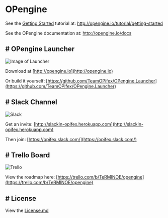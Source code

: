 # OPengine
See the [Getting Started](http://opengine.io/tutorial/getting-started) tutorial at: http://opengine.io/tutorial/getting-started

See the OPengine documentation at: http://opengine.io/docs

## # OPengine Launcher
![Image of Launcher](https://i.imgur.com/h6wflMI.gif)

Download at [http://opengine.io](http://opengine.io)

Or build it yourself: [https://github.com/TeamOPifex/OPengine.Launcher](https://github.com/TeamOPifex/OPengine.Launcher)

## # Slack Channel
![Slack](http://i.imgur.com/zIHioUX.png)

Get an invite: [http://slackin-opifex.herokuapp.com](http://slackin-opifex.herokuapp.com)

Then join: [https://opifex.slack.com/](https://opifex.slack.com/)

## # Trello Board
![Trello](http://i.imgur.com/LXoKnoF.png)

View the roadmap here: [https://trello.com/b/TeRMlNOE/opengine](https://trello.com/b/TeRMlNOE/opengine)

## # License
View the [License.md](https://github.com/TeamOPifex/OPengine/blob/master/License.md)
